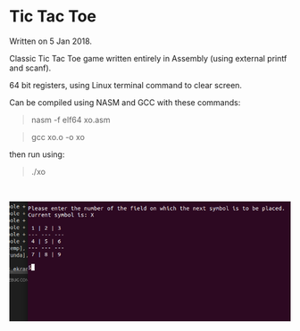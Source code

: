 # Tic Tac Toe
Written on 5 Jan 2018.

Classic Tic Tac Toe game written entirely in Assembly (using external printf and scanf).

64 bit registers, using Linux terminal command to clear screen.

Can be compiled using NASM and GCC with these commands:

> nasm -f elf64 xo.asm

> gcc xo.o -o xo

then run using:

> ./xo
<br>
<p align="center">
  <img src="xo.png">
</p>
